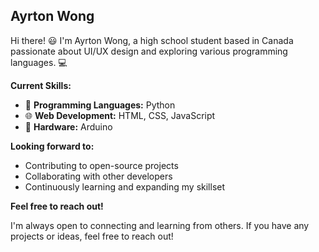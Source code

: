 ## Ayrton Wong

Hi there! 😃 I'm Ayrton Wong, a high school student based in Canada passionate about UI/UX design and exploring various programming languages. 💻

**Current Skills:**

* 🐍 **Programming Languages:** Python
* 🌐 **Web Development:** HTML, CSS, JavaScript
* 🔧 **Hardware:** Arduino
<!--
**What I'm interested in:**

* 🎨👁 **UI/UX Design:** I find the process of creating user-friendly and visually appealing interfaces fascinating. 
* 🎮🚀 **Game Development (Unity - C#):** I'm eager to learn how to bring interactive experiences to life with Unity and C#.
* 🏆🧠 **Competitive Programming (C++ & Python):** The challenge of solving problems efficiently using C++ and Python is something I want to delve into.
* 🤖📈 **Machine Learning (Python):** I'm curious about the potential of machine learning and its applications using Python. -->

**Looking forward to:**

* Contributing to open-source projects
* Collaborating with other developers
* Continuously learning and expanding my skillset

**Feel free to reach out!**

I'm always open to connecting and learning from others. If you have any projects or ideas, feel free to reach out! 

<!--
**AyrtonW321/AyrtonW321** is a ✨ _special_ ✨ repository because its `README.md` (this file) appears on your GitHub profile.

Here are some ideas to get you started:

- 🔭 I’m currently working on ...
- 🌱 I’m currently learning ...
- 👯 I’m looking to collaborate on ...
- 🤔 I’m looking for help with ...
- 💬 Ask me about ...
- 📫 How to reach me: ...
- 😄 Pronouns: ...
- ⚡ Fun fact: ...
-->
